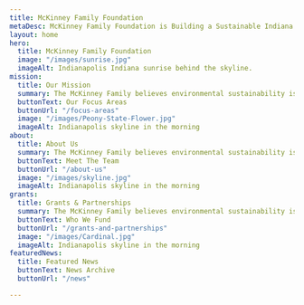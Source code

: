 ```yaml
---
title: McKinney Family Foundation
metaDesc: McKinney Family Foundation is Building a Sustainable Indiana
layout: home
hero:
  title: McKinney Family Foundation
  image: "/images/sunrise.jpg"
  imageAlt: Indianapolis Indiana sunrise behind the skyline.
mission:
  title: Our Mission
  summary: The McKinney Family believes environmental sustainability is the key to the future of Indiana. Therefore, the McKinney Family Foundation (MFF) is committed to building an environmentally sustainable future for every Hoosier.  Through strategic partnerships, MFF advocates for environmental justice, seeks to conserve natural resources, and empower Indiana communities to live in a healthier, more prosperous, and more sustainable manner.
  buttonText: Our Focus Areas
  buttonUrl: "/focus-areas"
  image: "/images/Peony-State-Flower.jpg"
  imageAlt: Indianapolis skyline in the morning
about:
  title: About Us
  summary: The McKinney Family believes environmental sustainability is the key to the future of Indiana. Therefore, the McKinney Family Foundation (MFF) is committed to building an environmentally sustainable future for every Hoosier.  Through strategic partnerships, MFF advocates for environmental justice, seeks to conserve natural resources, and empower Indiana communities to live in a healthier, more prosperous, and more sustainable manner.
  buttonText: Meet The Team
  buttonUrl: "/about-us"
  image: "/images/skyline.jpg"
  imageAlt: Indianapolis skyline in the morning
grants:
  title: Grants & Partnerships
  summary: The McKinney Family believes environmental sustainability is the key to the future of Indiana. Therefore, the McKinney Family Foundation (MFF) is committed to building an environmentally sustainable future for every Hoosier.  Through strategic partnerships, MFF advocates for environmental justice, seeks to conserve natural resources, and empower Indiana communities to live in a healthier, more prosperous, and more sustainable manner.
  buttonText: Who We Fund
  buttonUrl: "/grants-and-partnerships"
  image: "/images/Cardinal.jpg"
  imageAlt: Indianapolis skyline in the morning
featuredNews:
  title: Featured News
  buttonText: News Archive
  buttonUrl: "/news"

---
```


